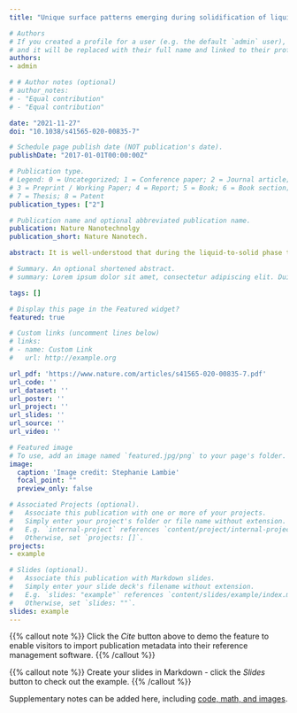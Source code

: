 ```yaml
---
title: "Unique surface patterns emerging during solidification of liquid metal alloys"

# Authors
# If you created a profile for a user (e.g. the default `admin` user), write the username (folder name) here 
# and it will be replaced with their full name and linked to their profile.
authors:
- admin

# # Author notes (optional)
# author_notes:
# - "Equal contribution"
# - "Equal contribution"

date: "2021-11-27"
doi: "10.1038/s41565-020-00835-7"

# Schedule page publish date (NOT publication's date).
publishDate: "2017-01-01T00:00:00Z"

# Publication type.
# Legend: 0 = Uncategorized; 1 = Conference paper; 2 = Journal article;
# 3 = Preprint / Working Paper; 4 = Report; 5 = Book; 6 = Book section;
# 7 = Thesis; 8 = Patent
publication_types: ["2"]

# Publication name and optional abbreviated publication name.
publication: Nature Nanotechnolgy
publication_short: Nature Nanotech.

abstract: It is well-understood that during the liquid-to-solid phase transition of alloys, elements segregate in the bulk phase with the formation of microstructures. In contrast, we show here that in a Bi–Ga alloy system, highly ordered nanopatterns emerge preferentially at the alloy surfaces during solidification. We observed a variety of transition, hybrid and crystal-defect-like patterns, in addition to lamellar and rod-like structures. Combining experiments and molecular dynamics simulations, we investigated the influence of the superficial Bi and Ga2O3 layers during surface solidification and elucidated the pattern-formation mechanisms, which involve surface-catalysed heterogeneous nucleation. We further demonstrated the dynamic nature and robustness of the phenomenon under different solidification conditions and for various alloy systems. The surface patterns we observed enable high-spatial-resolution nanoscale-infrared and surface-enhanced Raman mapping, which reveal promising potential for surface- and nanoscale-based applications.

# Summary. An optional shortened abstract.
# summary: Lorem ipsum dolor sit amet, consectetur adipiscing elit. Duis posuere tellus ac convallis placerat. Proin tincidunt magna sed ex sollicitudin condimentum.

tags: []

# Display this page in the Featured widget?
featured: true

# Custom links (uncomment lines below)
# links:
# - name: Custom Link
#   url: http://example.org

url_pdf: 'https://www.nature.com/articles/s41565-020-00835-7.pdf'
url_code: ''
url_dataset: ''
url_poster: ''
url_project: ''
url_slides: ''
url_source: ''
url_video: ''

# Featured image
# To use, add an image named `featured.jpg/png` to your page's folder. 
image:
  caption: 'Image credit: Stephanie Lambie'
  focal_point: ""
  preview_only: false

# Associated Projects (optional).
#   Associate this publication with one or more of your projects.
#   Simply enter your project's folder or file name without extension.
#   E.g. `internal-project` references `content/project/internal-project/index.md`.
#   Otherwise, set `projects: []`.
projects:
- example

# Slides (optional).
#   Associate this publication with Markdown slides.
#   Simply enter your slide deck's filename without extension.
#   E.g. `slides: "example"` references `content/slides/example/index.md`.
#   Otherwise, set `slides: ""`.
slides: example
---
```


{{% callout note %}}
Click the *Cite* button above to demo the feature to enable visitors to import publication metadata into their reference management software.
{{% /callout %}}

{{% callout note %}}
Create your slides in Markdown - click the *Slides* button to check out the example.
{{% /callout %}}

Supplementary notes can be added here, including [code, math, and images](https://wowchemy.com/docs/writing-markdown-latex/).
